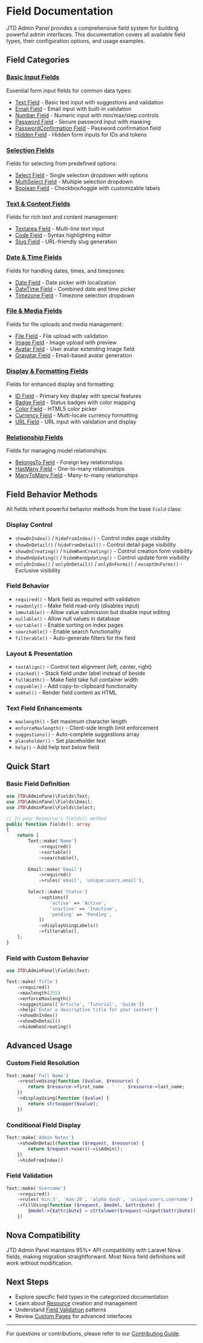 # Field Documentation

JTD Admin Panel provides a comprehensive field system for building powerful admin interfaces. This documentation covers all available field types, their configuration options, and usage examples.

## Field Categories

### [Basic Input Fields](./basic-input-fields.md)
Essential form input fields for common data types:
- [Text Field](./basic-input-fields.md#text-field) - Basic text input with suggestions and validation
- [Email Field](./basic-input-fields.md#email-field) - Email input with built-in validation
- [Number Field](./basic-input-fields.md#number-field) - Numeric input with min/max/step controls
- [Password Field](./basic-input-fields.md#password-field) - Secure password input with masking
- [PasswordConfirmation Field](./basic-input-fields.md#password-confirmation-field) - Password confirmation field
- [Hidden Field](./basic-input-fields.md#hidden-field) - Hidden form inputs for IDs and tokens

### [Selection Fields](./selection-fields.md)
Fields for selecting from predefined options:
- [Select Field](./selection-fields.md#select-field) - Single selection dropdown with options
- [MultiSelect Field](./selection-fields.md#multiselect-field) - Multiple selection dropdown
- [Boolean Field](./selection-fields.md#boolean-field) - Checkbox/toggle with customizable labels

### [Text & Content Fields](./text-content-fields.md)
Fields for rich text and content management:
- [Textarea Field](./text-content-fields.md#textarea-field) - Multi-line text input
- [Code Field](./text-content-fields.md#code-field) - Syntax highlighting editor
- [Slug Field](./text-content-fields.md#slug-field) - URL-friendly slug generation

### [Date & Time Fields](./date-time-fields.md)
Fields for handling dates, times, and timezones:
- [Date Field](./date-time-fields.md#date-field) - Date picker with localization
- [DateTime Field](./date-time-fields.md#datetime-field) - Combined date and time picker
- [Timezone Field](./date-time-fields.md#timezone-field) - Timezone selection dropdown

### [File & Media Fields](./file-media-fields.md)
Fields for file uploads and media management:
- [File Field](./file-media-fields.md#file-field) - File upload with validation
- [Image Field](./file-media-fields.md#image-field) - Image upload with preview
- [Avatar Field](./file-media-fields.md#avatar-field) - User avatar extending Image field
- [Gravatar Field](./file-media-fields.md#gravatar-field) - Email-based avatar generation

### [Display & Formatting Fields](./display-formatting-fields.md)
Fields for enhanced display and formatting:
- [ID Field](./display-formatting-fields.md#id-field) - Primary key display with special features
- [Badge Field](./display-formatting-fields.md#badge-field) - Status badges with color mapping
- [Color Field](./display-formatting-fields.md#color-field) - HTML5 color picker
- [Currency Field](./display-formatting-fields.md#currency-field) - Multi-locale currency formatting
- [URL Field](./display-formatting-fields.md#url-field) - URL input with validation and display

### [Relationship Fields](./relationship-fields.md)
Fields for managing model relationships:
- [BelongsTo Field](./relationship-fields.md#belongsto-field) - Foreign key relationships
- [HasMany Field](./relationship-fields.md#hasmany-field) - One-to-many relationships
- [ManyToMany Field](./relationship-fields.md#manytomany-field) - Many-to-many relationships

## Field Behavior Methods

All fields inherit powerful behavior methods from the base `Field` class:

### Display Control
- `showOnIndex()` / `hideFromIndex()` - Control index page visibility
- `showOnDetail()` / `hideFromDetail()` - Control detail page visibility
- `showOnCreating()` / `hideWhenCreating()` - Control creation form visibility
- `showOnUpdating()` / `hideWhenUpdating()` - Control update form visibility
- `onlyOnIndex()` / `onlyOnDetail()` / `onlyOnForms()` / `exceptOnForms()` - Exclusive visibility

### Field Behavior
- `required()` - Mark field as required with validation
- `readonly()` - Make field read-only (disables input)
- `immutable()` - Allow value submission but disable input editing
- `nullable()` - Allow null values in database
- `sortable()` - Enable sorting on index pages
- `searchable()` - Enable search functionality
- `filterable()` - Auto-generate filters for the field

### Layout & Presentation
- `textAlign()` - Control text alignment (left, center, right)
- `stacked()` - Stack field under label instead of beside
- `fullWidth()` - Make field take full container width
- `copyable()` - Add copy-to-clipboard functionality
- `asHtml()` - Render field content as HTML

### Text Field Enhancements
- `maxlength()` - Set maximum character length
- `enforceMaxlength()` - Client-side length limit enforcement
- `suggestions()` - Auto-complete suggestions array
- `placeholder()` - Set placeholder text
- `help()` - Add help text below field

## Quick Start

### Basic Field Definition

```php
use JTD\AdminPanel\Fields\Text;
use JTD\AdminPanel\Fields\Email;
use JTD\AdminPanel\Fields\Select;

// In your Resource's fields() method
public function fields(): array
{
    return [
        Text::make('Name')
            ->required()
            ->sortable()
            ->searchable(),
            
        Email::make('Email')
            ->required()
            ->rules('email', 'unique:users,email'),
            
        Select::make('Status')
            ->options([
                'active' => 'Active',
                'inactive' => 'Inactive',
                'pending' => 'Pending',
            ])
            ->displayUsingLabels()
            ->filterable(),
    ];
}
```

### Field with Custom Behavior

```php
use JTD\AdminPanel\Fields\Text;

Text::make('Title')
    ->required()
    ->maxlength(255)
    ->enforceMaxlength()
    ->suggestions(['Article', 'Tutorial', 'Guide'])
    ->help('Enter a descriptive title for your content')
    ->showOnIndex()
    ->showOnDetail()
    ->hideWhenCreating()
```

## Advanced Usage

### Custom Field Resolution

```php
Text::make('Full Name')
    ->resolveUsing(function ($value, $resource) {
        return $resource->first_name . ' ' . $resource->last_name;
    })
    ->displayUsing(function ($value) {
        return strtoupper($value);
    })
```

### Conditional Field Display

```php
Text::make('Admin Notes')
    ->showOnDetail(function ($request, $resource) {
        return $request->user()->isAdmin();
    })
    ->hideFromIndex()
```

### Field Validation

```php
Text::make('Username')
    ->required()
    ->rules('min:3', 'max:20', 'alpha_dash', 'unique:users,username')
    ->fillUsing(function ($request, $model, $attribute) {
        $model->{$attribute} = strtolower($request->input($attribute));
    })
```

## Nova Compatibility

JTD Admin Panel maintains 95%+ API compatibility with Laravel Nova fields, making migration straightforward. Most Nova field definitions will work without modification.

## Next Steps

- Explore specific field types in the categorized documentation
- Learn about [Resource](../resources.md) creation and management
- Understand [Field Validation](../validation.md) patterns
- Review [Custom Pages](../custom-pages.md) for advanced interfaces

---

For questions or contributions, please refer to our [Contributing Guide](../../CONTRIBUTING.md).
